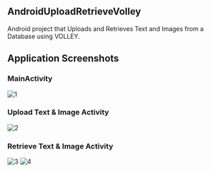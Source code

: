 ## AndroidUploadRetrieveVolley
Android project that Uploads and Retrieves Text and Images from a Database using VOLLEY.

## Application Screenshots

### MainActivity
![1](https://user-images.githubusercontent.com/33053218/32060450-5ac25d54-baa1-11e7-9a6f-c5b99845178d.png)

### Upload Text & Image Activity
![2](https://user-images.githubusercontent.com/33053218/32060451-5af080a8-baa1-11e7-8a43-3f696a7b9118.png)

### Retrieve Text & Image Activity 
![3](https://user-images.githubusercontent.com/33053218/32060452-5b22b5fa-baa1-11e7-9ea2-212b1951e584.png)
![4](https://user-images.githubusercontent.com/33053218/32060453-5b51d2d6-baa1-11e7-8d60-9a848f1ad548.png)
